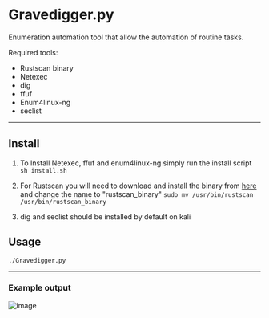 # Gravedigger.py
Enumeration automation tool that allow the automation of routine tasks. 

Required tools:
- Rustscan binary
- Netexec
- dig 
- ffuf
- Enum4linux-ng
- seclist
---
## Install

1. To Install Netexec, ffuf and enum4linux-ng simply run the install script `sh install.sh`

2. For Rustscan you will need to download and install the binary from [here](https://github.com/RustScan/RustScan/releases) and change the name to "rustscan_binary" `sudo mv /usr/bin/rustscan /usr/bin/rustscan_binary`

3. dig and seclist should be installed by default on kali

## Usage
```
./Gravedigger.py
```
---
### Example output

![image](https://github.com/Downwithmydaemons/Gravedigger.py/assets/173225466/815e7c9d-3cad-48ce-a2e0-34bab8d77daa)
